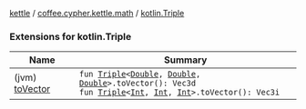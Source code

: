 [kettle](../../index.md) / [coffee.cypher.kettle.math](../index.md) / [kotlin.Triple](./index.md)

### Extensions for kotlin.Triple

| Name | Summary |
|---|---|
| (jvm) [toVector](to-vector.md) | `fun `[`Triple`](https://kotlinlang.org/api/latest/jvm/stdlib/kotlin/-triple/index.html)`<`[`Double`](https://kotlinlang.org/api/latest/jvm/stdlib/kotlin/-double/index.html)`, `[`Double`](https://kotlinlang.org/api/latest/jvm/stdlib/kotlin/-double/index.html)`, `[`Double`](https://kotlinlang.org/api/latest/jvm/stdlib/kotlin/-double/index.html)`>.toVector(): Vec3d`<br>`fun `[`Triple`](https://kotlinlang.org/api/latest/jvm/stdlib/kotlin/-triple/index.html)`<`[`Int`](https://kotlinlang.org/api/latest/jvm/stdlib/kotlin/-int/index.html)`, `[`Int`](https://kotlinlang.org/api/latest/jvm/stdlib/kotlin/-int/index.html)`, `[`Int`](https://kotlinlang.org/api/latest/jvm/stdlib/kotlin/-int/index.html)`>.toVector(): Vec3i` |

